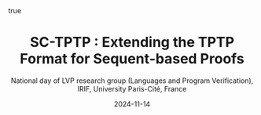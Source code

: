 ---
title: "SC-TPTP : Extending the TPTP Format for Sequent-based Proofs"
subtitle: National day of LVP research group (Languages and Program Verification), IRIF, University Paris-Cité, France
author:
date: 2024-11-14
categories: [talks]
math: true
mermaid: true
attachment: sc-tptp-long.pdf
---
